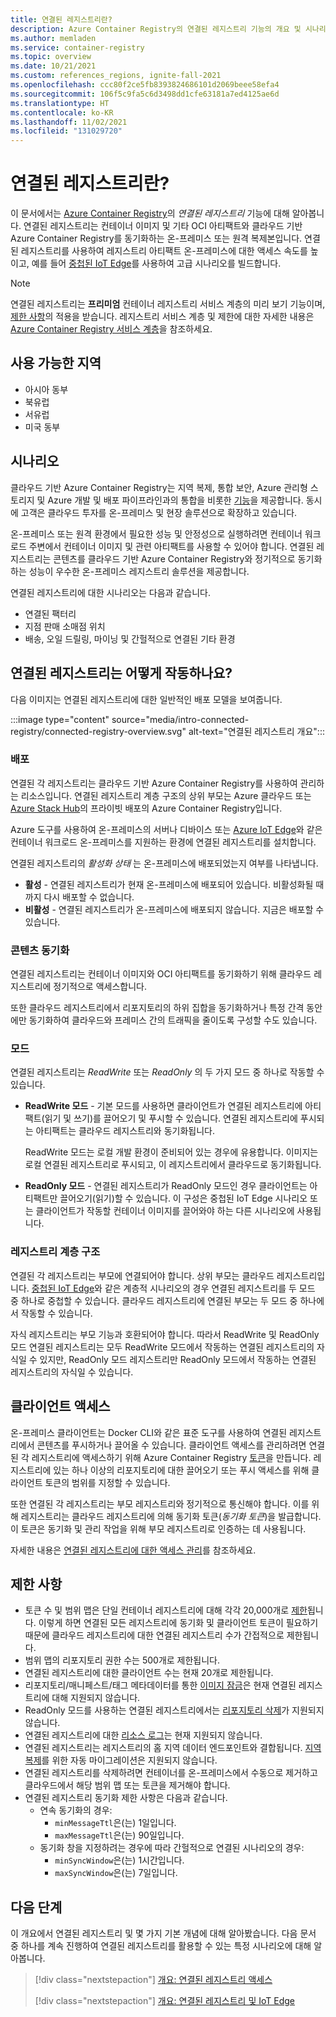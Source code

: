 ```yaml
---
title: 연결된 레지스트리란?
description: Azure Container Registry의 연결된 레지스트리 기능의 개요 및 시나리오
ms.author: memladen
ms.service: container-registry
ms.topic: overview
ms.date: 10/21/2021
ms.custom: references_regions, ignite-fall-2021
ms.openlocfilehash: ccc80f2ce5fb8393824686101d2069beee58efa4
ms.sourcegitcommit: 106f5c9fa5c6d3498dd1cfe63181a7ed4125ae6d
ms.translationtype: HT
ms.contentlocale: ko-KR
ms.lasthandoff: 11/02/2021
ms.locfileid: "131029720"
---
```

# <a name="what-is-a-connected-registry"></a>연결된 레지스트리란? 

이 문서에서는 [Azure Container Registry](container-registry-intro.md)의 *연결된 레지스트리* 기능에 대해 알아봅니다. 연결된 레지스트리는 컨테이너 이미지 및 기타 OCI 아티팩트와 클라우드 기반 Azure Container Registry를 동기화하는 온-프레미스 또는 원격 복제본입니다. 연결된 레지스트리를 사용하여 레지스트리 아티팩트 온-프레미스에 대한 액세스 속도를 높이고, 예를 들어 [중첩된 IoT Edge](../iot-edge/tutorial-nested-iot-edge.md)를 사용하여 고급 시나리오를 빌드합니다.

> [!NOTE]
> 연결된 레지스트리는 **프리미엄** 컨테이너 레지스트리 서비스 계층의 미리 보기 기능이며, [제한 사항](#limitations)의 적용을 받습니다. 레지스트리 서비스 계층 및 제한에 대한 자세한 내용은 [Azure Container Registry 서비스 계층](container-registry-skus.md)을 참조하세요.

## <a name="available-regions"></a>사용 가능한 지역

* 아시아 동부
* 북유럽
* 서유럽
* 미국 동부

## <a name="scenarios"></a>시나리오

클라우드 기반 Azure Container Registry는 지역 복제, 통합 보안, Azure 관리형 스토리지 및 Azure 개발 및 배포 파이프라인과의 통합을 비롯한 [기능](container-registry-intro.md#key-features)을 제공합니다. 동시에 고객은 클라우드 투자를 온-프레미스 및 현장 솔루션으로 확장하고 있습니다.

온-프레미스 또는 원격 환경에서 필요한 성능 및 안정성으로 실행하려면 컨테이너 워크로드 주변에서 컨테이너 이미지 및 관련 아티팩트를 사용할 수 있어야 합니다. 연결된 레지스트리는 콘텐츠를 클라우드 기반 Azure Container Registry와 정기적으로 동기화하는 성능이 우수한 온-프레미스 레지스트리 솔루션을 제공합니다.

연결된 레지스트리에 대한 시나리오는 다음과 같습니다.

* 연결된 팩터리
* 지점 판매 소매점 위치
* 배송, 오일 드릴링, 마이닝 및 간헐적으로 연결된 기타 환경

## <a name="how-does-the-connected-registry-work"></a>연결된 레지스트리는 어떻게 작동하나요?

다음 이미지는 연결된 레지스트리에 대한 일반적인 배포 모델을 보여줍니다.

:::image type="content" source="media/intro-connected-registry/connected-registry-overview.svg" alt-text="연결된 레지스트리 개요":::

### <a name="deployment"></a>배포

연결된 각 레지스트리는 클라우드 기반 Azure Container Registry를 사용하여 관리하는 리소스입니다. 연결된 레지스트리 계층 구조의 상위 부모는 Azure 클라우드 또는 [Azure Stack Hub](/azure-stack/operator/azure-stack-overview)의 프라이빗 배포의 Azure Container Registry입니다.

Azure 도구를 사용하여 온-프레미스의 서버나 디바이스 또는 [Azure IoT Edge](../iot-edge/tutorial-nested-iot-edge.md)와 같은 컨테이너 워크로드 온-프레미스를 지원하는 환경에 연결된 레지스트리를 설치합니다.

연결된 레지스트리의 *활성화 상태* 는 온-프레미스에 배포되었는지 여부를 나타냅니다.

* **활성** - 연결된 레지스트리가 현재 온-프레미스에 배포되어 있습니다. 비활성화될 때까지 다시 배포할 수 없습니다. 
* **비활성** - 연결된 레지스트리가 온-프레미스에 배포되지 않습니다. 지금은 배포할 수 있습니다.  
 
### <a name="content-synchronization"></a>콘텐츠 동기화

연결된 레지스트리는 컨테이너 이미지와 OCI 아티팩트를 동기화하기 위해 클라우드 레지스트리에 정기적으로 액세스합니다. 

또한 클라우드 레지스트리에서 리포지토리의 하위 집합을 동기화하거나 특정 간격 동안에만 동기화하여 클라우드와 프레미스 간의 트래픽을 줄이도록 구성할 수도 있습니다.

### <a name="modes"></a>모드

연결된 레지스트리는 *ReadWrite* 또는 *ReadOnly* 의 두 가지 모드 중 하나로 작동할 수 있습니다.

- **ReadWrite 모드** - 기본 모드를 사용하면 클라이언트가 연결된 레지스트리에 아티팩트(읽기 및 쓰기)를 끌어오기 및 푸시할 수 있습니다. 연결된 레지스트리에 푸시되는 아티팩트는 클라우드 레지스트리와 동기화됩니다. 
        
  ReadWrite 모드는 로컬 개발 환경이 준비되어 있는 경우에 유용합니다. 이미지는 로컬 연결된 레지스트리로 푸시되고, 이 레지스트리에서 클라우드로 동기화됩니다.

- **ReadOnly 모드** - 연결된 레지스트리가 ReadOnly 모드인 경우 클라이언트는 아티팩트만 끌어오기(읽기)할 수 있습니다. 이 구성은 중첩된 IoT Edge 시나리오 또는 클라이언트가 작동할 컨테이너 이미지를 끌어와야 하는 다른 시나리오에 사용됩니다.

### <a name="registry-hierarchy"></a>레지스트리 계층 구조

연결된 각 레지스트리는 부모에 연결되어야 합니다. 상위 부모는 클라우드 레지스트리입니다. [중첩된 IoT Edge](overview-connected-registry-and-iot-edge.md)와 같은 계층적 시나리오의 경우 연결된 레지스트리를 두 모드 중 하나로 중첩할 수 있습니다. 클라우드 레지스트리에 연결된 부모는 두 모드 중 하나에서 작동할 수 있습니다. 

자식 레지스트리는 부모 기능과 호환되어야 합니다. 따라서 ReadWrite 및 ReadOnly 모드 연결된 레지스트리는 모두 ReadWrite 모드에서 작동하는 연결된 레지스트리의 자식일 수 있지만, ReadOnly 모드 레지스트리만 ReadOnly 모드에서 작동하는 연결된 레지스트리의 자식일 수 있습니다.  

## <a name="client-access"></a>클라이언트 액세스

온-프레미스 클라이언트는 Docker CLI와 같은 표준 도구를 사용하여 연결된 레지스트리에서 콘텐츠를 푸시하거나 끌어올 수 있습니다. 클라이언트 액세스를 관리하려면 연결된 각 레지스트리에 액세스하기 위해 Azure Container Registry [토큰][repository-scoped-permissions]을 만듭니다. 레지스트리에 있는 하나 이상의 리포지토리에 대한 끌어오기 또는 푸시 액세스를 위해 클라이언트 토큰의 범위를 지정할 수 있습니다.

또한 연결된 각 레지스트리는 부모 레지스트리와 정기적으로 통신해야 합니다. 이를 위해 레지스트리는 클라우드 레지스트리에 의해 동기화 토큰(*동기화 토큰*)을 발급합니다. 이 토큰은 동기화 및 관리 작업을 위해 부모 레지스트리로 인증하는 데 사용됩니다.

자세한 내용은 [연결된 레지스트리에 대한 액세스 관리][overview-connected-registry-access]를 참조하세요.

## <a name="limitations"></a>제한 사항

- 토큰 수 및 범위 맵은 단일 컨테이너 레지스트리에 대해 각각 20,000개로 [제한](container-registry-skus.md)됩니다. 이렇게 하면 연결된 모든 레지스트리에 동기화 및 클라이언트 토큰이 필요하기 때문에 클라우드 레지스트리에 대한 연결된 레지스트리 수가 간접적으로 제한됩니다.
- 범위 맵의 리포지토리 권한 수는 500개로 제한됩니다.
- 연결된 레지스트리에 대한 클라이언트 수는 현재 20개로 제한됩니다.
- 리포지토리/매니페스트/태그 메타데이터를 통한 [이미지 잠금](container-registry-image-lock.md)은 현재 연결된 레지스트리에 대해 지원되지 않습니다.
- ReadOnly 모드를 사용하는 연결된 레지스트리에서는 [리포지토리 삭제](container-registry-delete.md)가 지원되지 않습니다.
- 연결된 레지스트리에 대한 [리소스 로그](monitor-service-reference.md#resource-logs)는 현재 지원되지 않습니다.
- 연결된 레지스트리는 레지스트리의 홈 지역 데이터 엔드포인트와 결합됩니다. [지역 복제](container-registry-geo-replication.md)를 위한 자동 마이그레이션은 지원되지 않습니다.
- 연결된 레지스트리를 삭제하려면 컨테이너를 온-프레미스에서 수동으로 제거하고 클라우드에서 해당 범위 맵 또는 토큰을 제거해야 합니다.
- 연결된 레지스트리 동기화 제한 사항은 다음과 같습니다.
  - 연속 동기화의 경우:
    - `minMessageTtl`은(는) 1일입니다.
    - `maxMessageTtl`은(는) 90일입니다.
  - 동기화 창을 지정하려는 경우에 따라 간헐적으로 연결된 시나리오의 경우:
    - `minSyncWindow`은(는) 1시간입니다.
    - `maxSyncWindow`은(는) 7일입니다.

## <a name="next-steps"></a>다음 단계

이 개요에서 연결된 레지스트리 및 몇 가지 기본 개념에 대해 알아봤습니다. 다음 문서 중 하나를 계속 진행하여 연결된 레지스트리를 활용할 수 있는 특정 시나리오에 대해 알아봅니다.

> [!div class="nextstepaction"]
> [개요: 연결된 레지스트리 액세스][overview-connected-registry-access]
> 
> [!div class="nextstepaction"]
> [개요: 연결된 레지스트리 및 IoT Edge][overview-connected-registry-and-iot-edge]

<!-- LINKS - internal -->
[overview-connected-registry-access]:overview-connected-registry-access.md
[overview-connected-registry-and-iot-edge]:overview-connected-registry-and-iot-edge.md
[repository-scoped-permissions]: container-registry-repository-scoped-permissions.md
